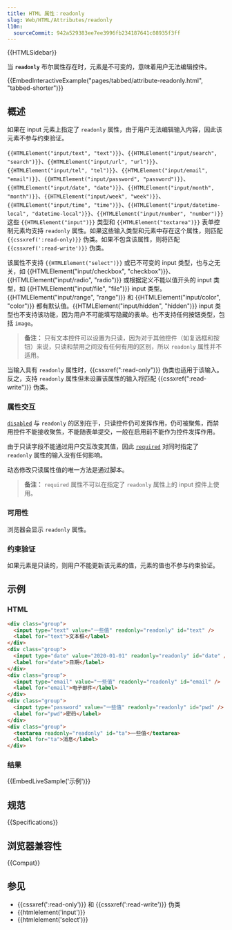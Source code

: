 ```yaml
---
title: HTML 属性：readonly
slug: Web/HTML/Attributes/readonly
l10n:
  sourceCommit: 942a529383ee7ee3996fb234187641c08935f3ff
---
```


{{HTMLSidebar}}

当 **`readonly`** 布尔属性存在时，元素是不可变的，意味着用户无法编辑控件。

{{EmbedInteractiveExample("pages/tabbed/attribute-readonly.html", "tabbed-shorter")}}

## 概述

如果在 input 元素上指定了 `readonly` 属性，由于用户无法编辑输入内容，因此该元素不参与约束验证。

`{{HTMLElement("input/text", "text")}}`、`{{HTMLElement("input/search", "search")}}`、`{{HTMLElement("input/url", "url")}}`、`{{HTMLElement("input/tel", "tel")}}`、`{{HTMLElement("input/email", "email")}}`、`{{HTMLElement("input/password", "password")}}`、`{{HTMLElement("input/date", "date")}}`、`{{HTMLElement("input/month", "month")}}`、`{{HTMLElement("input/week", "week")}}`、`{{HTMLElement("input/time", "time")}}`、`{{HTMLElement("input/datetime-local", "datetime-local")}}`、`{{HTMLElement("input/number", "number")}}` 这些 `{{HTMLElement("input")}}` 类型和 `{{HTMLElement("textarea")}}` 表单控制元素均支持 `readonly` 属性。如果这些输入类型和元素中存在这个属性，则匹配 `{{cssxref(':read-only)}}` 伪类。如果不包含该属性，则将匹配 `{{cssxref(':read-write')}}` 伪类。

该属性不支持 `{{HTMLElement("select")}}` 或已不可变的 input 类型，也与之无关，如 {{HTMLElement("input/checkbox", "checkbox")}}、{{HTMLElement("input/radio", "radio")}} 或根据定义不能以值开头的 input 类型，如 {{HTMLElement("input/file", "file")}} input 类型。{{HTMLElement("input/range", "range")}} 和 {{HTMLElement("input/color", "color")}} 都有默认值。{{HTMLElement("input/hidden", "hidden")}} input 类型也不支持该功能，因为用户不可能填写隐藏的表单。也不支持任何按钮类型，包括 `image`。

> **备注：** 只有文本控件可以设置为只读，因为对于其他控件（如复选框和按钮）来说，只读和禁用之间没有任何有用的区别，所以 `readonly` 属性并不适用。

当输入具有 `readonly` 属性时，{{cssxref(":read-only")}} 伪类也适用于该输入。反之，支持 `readonly` 属性但未设置该属性的输入将匹配 {{cssxref(":read-write")}} 伪类。

### 属性交互

[`disabled`](/zh-CN/docs/Web/HTML/Attributes/disabled) 与 `readonly` 的区别在于，只读控件仍可发挥作用，仍可被聚焦，而禁用控件不能接收聚焦，不能随表单提交，一般在启用前不能作为控件发挥作用。

由于只读字段不能通过用户交互改变其值，因此 [`required`](/zh-CN/docs/Web/HTML/Attributes/required) 对同时指定了 `readonly` 属性的输入没有任何影响。

动态修改只读属性值的唯一方法是通过脚本。

> **备注：** `required` 属性不可以在指定了 `readonly` 属性上的 input 控件上使用。

### 可用性

浏览器会显示 `readonly` 属性。

### 约束验证

如果元素是只读的，则用户不能更新该元素的值，元素的值也不参与约束验证。

## 示例

### HTML

```html
<div class="group">
  <input type="text" value="一些值" readonly="readonly" id="text" />
  <label for="text">文本框</label>
</div>
<div class="group">
  <input type="date" value="2020-01-01" readonly="readonly" id="date" />
  <label for="date">日期</label>
</div>
<div class="group">
  <input type="email" value="一些值" readonly="readonly" id="email" />
  <label for="email">电子邮件</label>
</div>
<div class="group">
  <input type="password" value="一些值" readonly="readonly" id="pwd" />
  <label for="pwd">密码</label>
</div>
<div class="group">
  <textarea readonly="readonly" id="ta">一些值</textarea>
  <label for="ta">消息</label>
</div>
```

### 结果

{{EmbedLiveSample('示例')}}

## 规范

{{Specifications}}

## 浏览器兼容性

{{Compat}}

## 参见

- {{cssxref(':read-only')}} 和 {{cssxref(':read-write')}} 伪类
- {{htmlelement('input')}}
- {{htmlelement('select')}}
